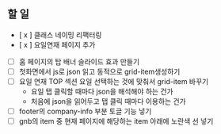 ## 할 일
- [ x ] 클래스 네이밍 리팩터링
- [ x ] 요일연재 페이지 추가
- [ ] 홈 페이지의 탑 배너 슬라이드 효과 만들기
- [ ] 첫화면에서 js로 json 읽고 동적으로 grid-item생성하기
- [ ] 요일 연재 TOP 섹션 요일 선택하는 것에 맞춰서 grid-item 바꾸기
  - 요일 탭 클릭할 때마다 json을 해석해야 하는 건가
  - 처음에 json을 읽어두고 탭 클릭 때마다 이용하는 건가
- [ ] footer의 company-info 부분 토글 기능 넣기
- [ ] gnb의 item 중 현재 페이지에 해당하는 item 아래에 노란색 선 넣기
